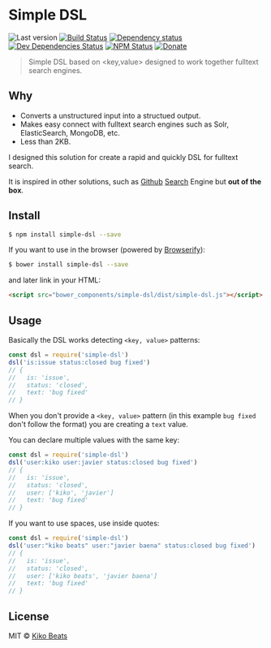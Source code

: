 # Simple DSL

![Last version](https://img.shields.io/github/tag/Kikobeats/simple-dsl.svg?style=flat-square)
[![Build Status](https://img.shields.io/travis/Kikobeats/simple-dsl/master.svg?style=flat-square)](https://travis-ci.org/Kikobeats/simple-dsl)
[![Dependency status](https://img.shields.io/david/Kikobeats/simple-dsl.svg?style=flat-square)](https://david-dm.org/Kikobeats/simple-dsl)
[![Dev Dependencies Status](https://img.shields.io/david/dev/Kikobeats/simple-dsl.svg?style=flat-square)](https://david-dm.org/Kikobeats/simple-dsl#info=devDependencies)
[![NPM Status](https://img.shields.io/npm/dm/simple-dsl.svg?style=flat-square)](https://www.npmjs.org/package/simple-dsl)
[![Donate](https://img.shields.io/badge/donate-paypal-blue.svg?style=flat-square)](https://paypal.me/Kikobeats)

> Simple DSL based on <key,value> designed to work together fulltext search engines.

## Why

- Converts a unstructured input into a structued output.
- Makes easy connect with fulltext search engines such as Solr, ElasticSearch, MongoDB, etc.
- Less than 2KB.

I designed this solution for create a rapid and quickly DSL for fulltext search.

It is inspired in other solutions, such as [Github](https://github.com/search) [Search](https://help.github.com/articles/searching-issues/) Engine but **out of the box**.

## Install

```bash
$ npm install simple-dsl --save
```

If you want to use in the browser (powered by [Browserify](http://browserify.org/)):

```bash
$ bower install simple-dsl --save
```

and later link in your HTML:

```html
<script src="bower_components/simple-dsl/dist/simple-dsl.js"></script>
```

## Usage

Basically the DSL works detecting `<key, value>` patterns:

```js
const dsl = require('simple-dsl')
dsl('is:issue status:closed bug fixed')
// {
//   is: 'issue',
//   status: 'closed',
//   text: 'bug fixed'
// }
```

When you don't provide a `<key, value>` pattern (in this example `bug fixed` don't follow the format) you are creating a `text` value.

You can declare multiple values with the same key:

```js
const dsl = require('simple-dsl')
dsl('user:kiko user:javier status:closed bug fixed')
// {
//   is: 'issue',
//   status: 'closed',
//   user: ['kiko', 'javier']
//   text: 'bug fixed'
// }
```

If you want to use spaces, use inside quotes:

```js
const dsl = require('simple-dsl')
dsl('user:"kiko beats" user:"javier baena" status:closed bug fixed')
// {
//   is: 'issue',
//   status: 'closed',
//   user: ['kiko beats', 'javier baena']
//   text: 'bug fixed'
// }
```

## License

MIT © [Kiko Beats](http://kikobeats.com)
